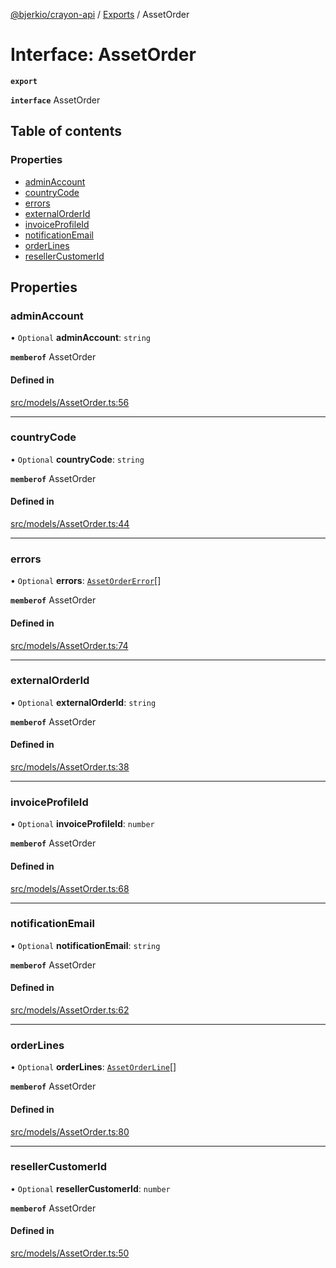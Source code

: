 [@bjerkio/crayon-api](../README.md) / [Exports](../modules.md) / AssetOrder

# Interface: AssetOrder

**`export`**

**`interface`** AssetOrder

## Table of contents

### Properties

- [adminAccount](AssetOrder.md#adminaccount)
- [countryCode](AssetOrder.md#countrycode)
- [errors](AssetOrder.md#errors)
- [externalOrderId](AssetOrder.md#externalorderid)
- [invoiceProfileId](AssetOrder.md#invoiceprofileid)
- [notificationEmail](AssetOrder.md#notificationemail)
- [orderLines](AssetOrder.md#orderlines)
- [resellerCustomerId](AssetOrder.md#resellercustomerid)

## Properties

### adminAccount

• `Optional` **adminAccount**: `string`

**`memberof`** AssetOrder

#### Defined in

[src/models/AssetOrder.ts:56](https://github.com/bjerkio/crayon-api-js/blob/22cd66d/src/models/AssetOrder.ts#L56)

___

### countryCode

• `Optional` **countryCode**: `string`

**`memberof`** AssetOrder

#### Defined in

[src/models/AssetOrder.ts:44](https://github.com/bjerkio/crayon-api-js/blob/22cd66d/src/models/AssetOrder.ts#L44)

___

### errors

• `Optional` **errors**: [`AssetOrderError`](AssetOrderError.md)[]

**`memberof`** AssetOrder

#### Defined in

[src/models/AssetOrder.ts:74](https://github.com/bjerkio/crayon-api-js/blob/22cd66d/src/models/AssetOrder.ts#L74)

___

### externalOrderId

• `Optional` **externalOrderId**: `string`

**`memberof`** AssetOrder

#### Defined in

[src/models/AssetOrder.ts:38](https://github.com/bjerkio/crayon-api-js/blob/22cd66d/src/models/AssetOrder.ts#L38)

___

### invoiceProfileId

• `Optional` **invoiceProfileId**: `number`

**`memberof`** AssetOrder

#### Defined in

[src/models/AssetOrder.ts:68](https://github.com/bjerkio/crayon-api-js/blob/22cd66d/src/models/AssetOrder.ts#L68)

___

### notificationEmail

• `Optional` **notificationEmail**: `string`

**`memberof`** AssetOrder

#### Defined in

[src/models/AssetOrder.ts:62](https://github.com/bjerkio/crayon-api-js/blob/22cd66d/src/models/AssetOrder.ts#L62)

___

### orderLines

• `Optional` **orderLines**: [`AssetOrderLine`](AssetOrderLine.md)[]

**`memberof`** AssetOrder

#### Defined in

[src/models/AssetOrder.ts:80](https://github.com/bjerkio/crayon-api-js/blob/22cd66d/src/models/AssetOrder.ts#L80)

___

### resellerCustomerId

• `Optional` **resellerCustomerId**: `number`

**`memberof`** AssetOrder

#### Defined in

[src/models/AssetOrder.ts:50](https://github.com/bjerkio/crayon-api-js/blob/22cd66d/src/models/AssetOrder.ts#L50)
